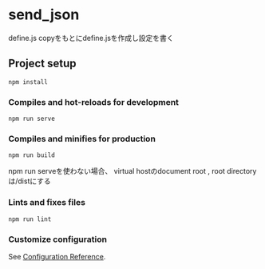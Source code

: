 # send_json
define.js copyをもとにdefine.jsを作成し設定を書く

## Project setup
```
npm install
```

### Compiles and hot-reloads for development
```
npm run serve
```

### Compiles and minifies for production
```
npm run build
```
npm run serveを使わない場合、
virtual hostのdocument root , root directoryは/distにする

### Lints and fixes files
```
npm run lint
```

### Customize configuration
See [Configuration Reference](https://cli.vuejs.org/config/).
